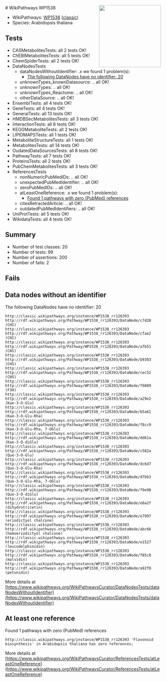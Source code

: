 <img style="float: right; width: 200px" src="https://upload.wikimedia.org/wikipedia/commons/thumb/8/83/Wplogo_with_text_500.png/640px-Wplogo_with_text_500.png" />
# WikiPathways WP1538

* WikiPathways: [WP1538](https://wikipathways.org/pathways/WP1538) ([classic](https://classic.wikipathways.org/instance/WP1538))
* Species: Arabidopsis thaliana
## Tests
* CASMetabolitesTests: all 2 tests OK!
* ChEBIMetabolitesTests: all 5 tests OK!
* ChemSpiderTests: all 2 tests OK!
* DataNodesTests
    * dataNodesWithoutIdentifier: .x we found 1 problem(s):
        * [The following DataNodes have no identifier: 20](#8792c4af)
    * unknownTypes_knownDatasource: .. all OK!
    * unknownTypes: .. all OK!
    * unknownTypes_Reactome: .. all OK!
    * otherDataSource: .. all OK!
* EnsemblTests: all 4 tests OK!
* GeneTests: all 4 tests OK!
* GeneralTests: all 13 tests OK!
* HMDBSecMetabolitesTests: all 3 tests OK!
* InteractionTests: all 8 tests OK!
* KEGGMetaboliteTests: all 2 tests OK!
* LIPIDMAPSTests: all 1 tests OK!
* MetaboliteStructureTests: all 1 tests OK!
* MetabolitesTests: all 14 tests OK!
* OudatedDataSourcesTests: all 8 tests OK!
* PathwayTests: all 7 tests OK!
* ProteinsTests: all 2 tests OK!
* PubChemMetabolitesTests: all 3 tests OK!
* ReferencesTests
    * nonNumericPubMedIDs: .. all OK!
    * unexpectedPubMedIdentifier: .. all OK!
    * zeroPubMedIDs: .. all OK!
    * atLeastOneReference: .x we found 1 problem(s):
        * [Found 1 pathways with zero (PubMed) references](#d0a459f0)
    * citesRetractedArticle: .. all OK!
    * outdatedPubMedIdentifiers: .. all OK!
* UniProtTests: all 5 tests OK!
* WikidataTests: all 4 tests OK!


## Summary

* Number of test classes: 20
* Number of tests: 99
* Number of assertions: 200
* Number of fails: 2

## Fails

<a name="8792c4af" />

## Data nodes without an identifier

The following DataNodes have no identifier: 20
```
http://classic.wikipathways.org/instance/WP1538_rr126393 http://rdf.wikipathways.org/Pathway/WP1538_rr126393/DataNode/c7d28 (CHI)
http://classic.wikipathways.org/instance/WP1538_rr126393 http://rdf.wikipathways.org/Pathway/WP1538_rr126393/DataNode/cfae2 (CHI)
http://classic.wikipathways.org/instance/WP1538_rr126393 http://rdf.wikipathways.org/Pathway/WP1538_rr126393/DataNode/a7b51 (CHS)
http://classic.wikipathways.org/instance/WP1538_rr126393 http://rdf.wikipathways.org/Pathway/WP1538_rr126393/DataNode/b9303 (CHS)
http://classic.wikipathways.org/instance/WP1538_rr126393 http://rdf.wikipathways.org/Pathway/WP1538_rr126393/DataNode/cec52 (CHS)
http://classic.wikipathways.org/instance/WP1538_rr126393 http://rdf.wikipathways.org/Pathway/WP1538_rr126393/DataNode/f9889 (F3H)
http://classic.wikipathways.org/instance/WP1538_rr126393 http://rdf.wikipathways.org/Pathway/WP1538_rr126393/DataNode/a29e2 (Kae-3-O-Glu)
http://classic.wikipathways.org/instance/WP1538_rr126393 http://rdf.wikipathways.org/Pathway/WP1538_rr126393/DataNode/b5a61 (Kae-3-O-Glu-Rha)
http://classic.wikipathways.org/instance/WP1538_rr126393 http://rdf.wikipathways.org/Pathway/WP1538_rr126393/DataNode/f8cc9 (Kae-3-O-Glu-Rha, 7-OGlu)
http://classic.wikipathways.org/instance/WP1538_rr126393 http://rdf.wikipathways.org/Pathway/WP1538_rr126393/DataNode/dd61a (Kae-3-O-diGlu)
http://classic.wikipathways.org/instance/WP1538_rr126393 http://rdf.wikipathways.org/Pathway/WP1538_rr126393/DataNode/c582a (Que-3-O-Glu)
http://classic.wikipathways.org/instance/WP1538_rr126393 http://rdf.wikipathways.org/Pathway/WP1538_rr126393/DataNode/dc6d7 (Que-3-O-Glu-Rha)
http://classic.wikipathways.org/instance/WP1538_rr126393 http://rdf.wikipathways.org/Pathway/WP1538_rr126393/DataNode/d7bb3 (Que-3-O-Glu-Rha, 7-OGlu)
http://classic.wikipathways.org/instance/WP1538_rr126393 http://rdf.wikipathways.org/Pathway/WP1538_rr126393/DataNode/f9e98 (Que-3-O-diGlu)
http://classic.wikipathways.org/instance/WP1538_rr126393 http://rdf.wikipathways.org/Pathway/WP1538_rr126393/DataNode/e8a2f (dihydrotricetin)
http://classic.wikipathways.org/instance/WP1538_rr126393 http://rdf.wikipathways.org/Pathway/WP1538_rr126393/DataNode/e7997 (eriodictyol chalcone)
http://classic.wikipathways.org/instance/WP1538_rr126393 http://rdf.wikipathways.org/Pathway/WP1538_rr126393/DataNode/abc66 (homoeriodictyol chalcone)
http://classic.wikipathways.org/instance/WP1538_rr126393 http://rdf.wikipathways.org/Pathway/WP1538_rr126393/DataNode/e1527 (leucodelphinidin)
http://classic.wikipathways.org/instance/WP1538_rr126393 http://rdf.wikipathways.org/Pathway/WP1538_rr126393/DataNode/f85c8 (malvidin)
http://classic.wikipathways.org/instance/WP1538_rr126393 http://rdf.wikipathways.org/Pathway/WP1538_rr126393/DataNode/a92f8 (petunidin)
```

More details at [https://www.wikipathways.org/WikiPathwaysCurator/DataNodesTests/dataNodesWithoutIdentifier](https://www.wikipathways.org/WikiPathwaysCurator/DataNodesTests/dataNodesWithoutIdentifier)

<a name="d0a459f0" />

## At least one reference

Found 1 pathways with zero (PubMed) references
```
http://classic.wikipathways.org/instance/WP1538_rr126393 'Flavonoid biosynthesis' in Arabidopsis thaliana has zero references; 
```

More details at [https://www.wikipathways.org/WikiPathwaysCurator/ReferencesTests/atLeastOneReference](https://www.wikipathways.org/WikiPathwaysCurator/ReferencesTests/atLeastOneReference)

